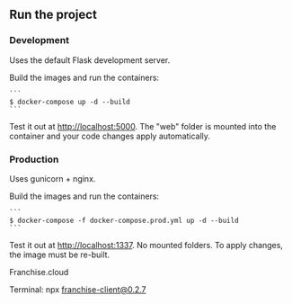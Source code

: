 ## Run the project


### Development

Uses the default Flask development server.

Build the images and run the containers:

    ```
    $ docker-compose up -d --build
    ```

Test it out at [http://localhost:5000](http://localhost:5000). The "web" folder is mounted into the container and your code changes apply automatically.



### Production

Uses gunicorn + nginx.

Build the images and run the containers:

    ```
    $ docker-compose -f docker-compose.prod.yml up -d --build
    ```
  Test it out at [http://localhost:1337](http://localhost:1337). No mounted folders. To apply changes, the image must be re-built.



Franchise.cloud

Terminal:
npx franchise-client@0.2.7